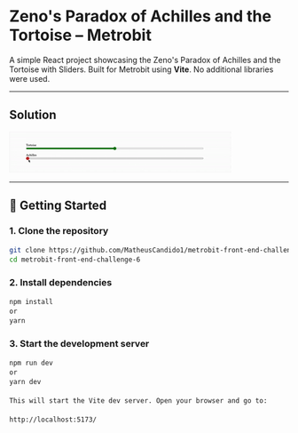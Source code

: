 # Zeno's Paradox of Achilles and the Tortoise – Metrobit

A simple React project showcasing the Zeno's Paradox of Achilles and the Tortoise with Sliders.
Built for Metrobit using **Vite**. No additional libraries were used.

---
## Solution

![GIF](assets/gif01.gif)



---

## 🚀 Getting Started

### 1. Clone the repository
```bash
git clone https://github.com/MatheusCandido1/metrobit-front-end-challenge-6.git
cd metrobit-front-end-challenge-6
```


### 2. Install dependencies
```bash
npm install
or
yarn
```

### 3. Start the development server
```bash
npm run dev
or
yarn dev

This will start the Vite dev server. Open your browser and go to:

http://localhost:5173/
```
